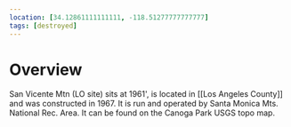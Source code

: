 ```yaml
---
location: [34.12861111111111, -118.51277777777777]
tags: [destroyed]
---
```


# Overview

San Vicente Mtn (LO site) sits at 1961', is located in [[Los Angeles County]] and was constructed in 1967. It is run and operated by Santa Monica Mts. National Rec. Area. It can be found on the Canoga Park USGS topo map.

